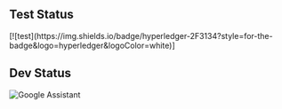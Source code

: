 <h2>Test Status </h2> 
[![test](https://img.shields.io/badge/hyperledger-2F3134?style=for-the-badge&logo=hyperledger&logoColor=white)]

 <h2>Dev Status</h2> 

![Google Assistant](https://img.shields.io/badge/google%20assistant-4285F4?style=for-the-badge&logo=google%20assistant&logoColor=white)

